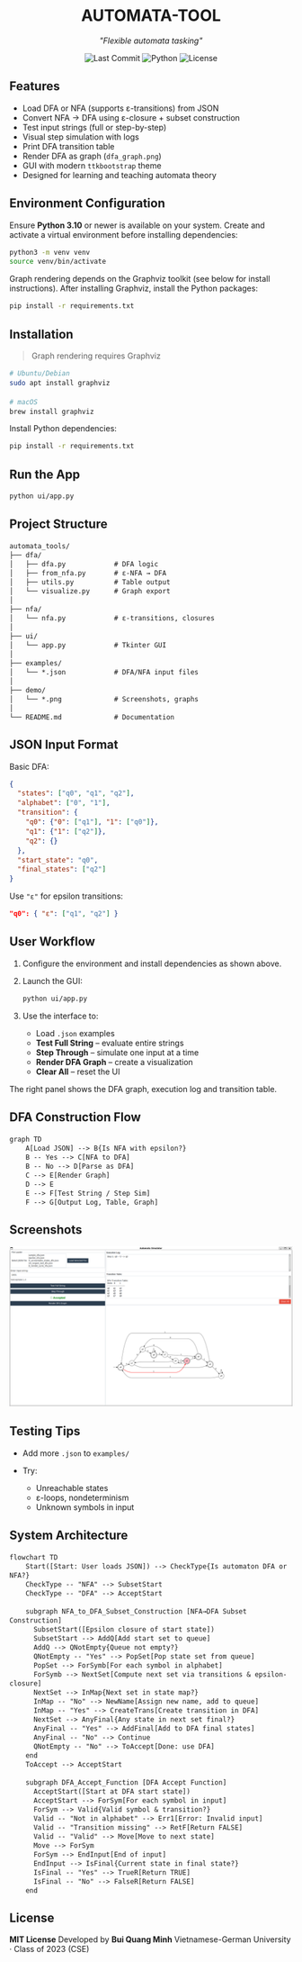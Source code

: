 <div align="center">

# AUTOMATA-TOOL

*"Flexible automata tasking"*

![Last Commit](https://img.shields.io/github/last-commit/Minhcardanian/automata-tool)
![Python](https://img.shields.io/badge/python-99.5%25-blue)
![License](https://img.shields.io/github/license/Minhcardanian/automata-tool)

</div>

## Features

* Load DFA or NFA (supports ε-transitions) from JSON
* Convert NFA → DFA using ε-closure + subset construction
* Test input strings (full or step-by-step)
* Visual step simulation with logs
* Print DFA transition table
* Render DFA as graph (`dfa_graph.png`)
* GUI with modern `ttkbootstrap` theme
* Designed for learning and teaching automata theory

## Environment Configuration

Ensure **Python 3.10** or newer is available on your system. Create and
activate a virtual environment before installing dependencies:

```bash
python3 -m venv venv
source venv/bin/activate
```

Graph rendering depends on the Graphviz toolkit (see below for install
instructions). After installing Graphviz, install the Python packages:

```bash
pip install -r requirements.txt
```

## Installation

> Graph rendering requires Graphviz

```bash
# Ubuntu/Debian
sudo apt install graphviz

# macOS
brew install graphviz
```

Install Python dependencies:

```bash
pip install -r requirements.txt
```

## Run the App

```bash
python ui/app.py
```

## Project Structure

```text
automata_tools/
├── dfa/
│   ├── dfa.py            # DFA logic
│   ├── from_nfa.py       # ε-NFA → DFA
│   ├── utils.py          # Table output
│   └── visualize.py      # Graph export
│
├── nfa/
│   └── nfa.py            # ε-transitions, closures
│
├── ui/
│   └── app.py            # Tkinter GUI
│
├── examples/
│   └── *.json            # DFA/NFA input files
│
├── demo/
│   └── *.png             # Screenshots, graphs
│
└── README.md             # Documentation
```

## JSON Input Format

Basic DFA:

```json
{
  "states": ["q0", "q1", "q2"],
  "alphabet": ["0", "1"],
  "transition": {
    "q0": {"0": ["q1"], "1": ["q0"]},
    "q1": {"1": ["q2"]},
    "q2": {}
  },
  "start_state": "q0",
  "final_states": ["q2"]
}
```

Use `"ε"` for epsilon transitions:

```json
"q0": { "ε": ["q1", "q2"] }
```

## User Workflow

1. Configure the environment and install dependencies as shown above.
2. Launch the GUI:

   ```bash
   python ui/app.py
   ```

3. Use the interface to:
   * Load `.json` examples
   * **Test Full String** – evaluate entire strings
   * **Step Through** – simulate one input at a time
   * **Render DFA Graph** – create a visualization
   * **Clear All** – reset the UI

The right panel shows the DFA graph, execution log and transition table.

## DFA Construction Flow

```mermaid
graph TD
    A[Load JSON] --> B{Is NFA with epsilon?}
    B -- Yes --> C[NFA to DFA]
    B -- No --> D[Parse as DFA]
    C --> E[Render Graph]
    D --> E
    E --> F[Test String / Step Sim]
    F --> G[Output Log, Table, Graph]
```

## Screenshots

![Sample](demo/img_sample.png)


## Testing Tips

* Add more `.json` to `examples/`
* Try:

  * Unreachable states
  * ε-loops, nondeterminism
  * Unknown symbols in input

## System Architecture

``` mermaid
flowchart TD
    Start([Start: User loads JSON]) --> CheckType{Is automaton DFA or NFA?}
    CheckType -- "NFA" --> SubsetStart
    CheckType -- "DFA" --> AcceptStart

    subgraph NFA_to_DFA_Subset_Construction [NFA→DFA Subset Construction]
      SubsetStart([Epsilon closure of start state])
      SubsetStart --> AddQ[Add start set to queue]
      AddQ --> QNotEmpty{Queue not empty?}
      QNotEmpty -- "Yes" --> PopSet[Pop state set from queue]
      PopSet --> ForSymb[For each symbol in alphabet]
      ForSymb --> NextSet[Compute next set via transitions & epsilon-closure]
      NextSet --> InMap{Next set in state map?}
      InMap -- "No" --> NewName[Assign new name, add to queue]
      InMap -- "Yes" --> CreateTrans[Create transition in DFA]
      NextSet --> AnyFinal{Any state in next set final?}
      AnyFinal -- "Yes" --> AddFinal[Add to DFA final states]
      AnyFinal -- "No" --> Continue
      QNotEmpty -- "No" --> ToAccept[Done: use DFA]
    end
    ToAccept --> AcceptStart

    subgraph DFA_Accept_Function [DFA Accept Function]
      AcceptStart([Start at DFA start state])
      AcceptStart --> ForSym[For each symbol in input]
      ForSym --> Valid{Valid symbol & transition?}
      Valid -- "Not in alphabet" --> Err1[Error: Invalid input]
      Valid -- "Transition missing" --> RetF[Return FALSE]
      Valid -- "Valid" --> Move[Move to next state]
      Move --> ForSym
      ForSym --> EndInput[End of input]
      EndInput --> IsFinal{Current state in final state?}
      IsFinal -- "Yes" --> TrueR[Return TRUE]
      IsFinal -- "No" --> FalseR[Return FALSE]
    end

```

## License

**MIT License**
Developed by **Bui Quang Minh**
Vietnamese-German University · Class of 2023 (CSE)
